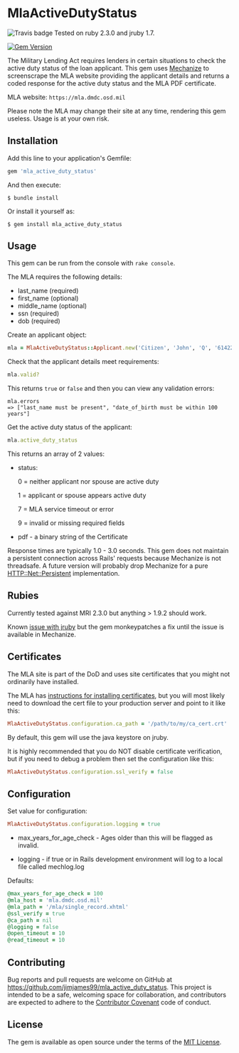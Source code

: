 # MlaActiveDutyStatus

![Travis badge](https://travis-ci.org/jimjames99/mla_active_duty_status.svg?branch=master) Tested on ruby 2.3.0 and jruby 1.7.

[![Gem Version](https://badge.fury.io/rb/mla_active_duty_status.svg)](https://badge.fury.io/rb/mla_active_duty_status)

The Military Lending Act requires lenders in certain situations to check the active duty status of the loan applicant. 
This gem uses [Mechanize](https://github.com/sparklemotion/mechanize) to screenscrape the MLA website providing the applicant details and returns a coded response for the active duty status
and the MLA PDF certificate.

MLA website:  `https://mla.dmdc.osd.mil`

Please note the MLA may change their site at any time, rendering this gem useless. 
Usage is at your own risk.

## Installation

Add this line to your application's Gemfile:

```ruby
gem 'mla_active_duty_status'
```

And then execute:

    $ bundle install

Or install it yourself as:

    $ gem install mla_active_duty_status

## Usage

This gem can be run from the console with `rake console`.

The MLA requires the following details:
* last_name (required)
* first_name (optional)
* middle_name (optional)
* ssn (required)
* dob (required)

Create an applicant object:

```ruby
mla = MlaActiveDutyStatus::Applicant.new('Citizen', 'John', 'Q', '614223456',  '1950-01-25')
```

Check that the applicant details meet requirements:

```ruby
mla.valid?
````
This returns `true` or `false` and then you can view any validation errors:

```
mla.errors
=> ["last_name must be present", "date_of_birth must be within 100 years"]
```

Get the active duty status of the applicant:

```ruby
mla.active_duty_status
```

This returns an array of 2 values:
* status:

    0 = neither applicant nor spouse are active duty
    
    1 = applicant or spouse appears active duty
    
    7 = MLA service timeout or error
    
    9 = invalid or missing required fields

* pdf - a binary string of the Certificate


Response times are typically 1.0 - 3.0 seconds. This gem does not maintain a persistent connection across Rails' 
requests because Mechanize is not threadsafe. A future version will probably drop Mechanize for a 
pure [HTTP::Net::Persistent](http://docs.seattlerb.org/net-http-persistent/) implementation.

## Rubies

Currently tested against MRI 2.3.0 but anything > 1.9.2 should work.

Known [issue with jruby](https://github.com/sparklemotion/mechanize/issues/209) but the gem monkeypatches 
a fix until the issue is available in Mechanize.

## Certificates

The MLA site is part of the DoD and uses site certificates that you might not ordinarily have installed.

The MLA has [instructions for installing certificates](https://mla.dmdc.osd.mil/faq.xhtml#Q1), 
but you will most likely need to download the cert file to your production server and point to it like this:

```ruby
MlaActiveDutyStatus.configuration.ca_path = '/path/to/my/ca_cert.crt'
```

By default, this gem will use the java keystore on jruby.

It is highly recommended that you do NOT disable certificate verification, but if you need to debug a problem 
then set the configuration like this:

```ruby
MlaActiveDutyStatus.configuration.ssl_verify = false
```

## Configuration

Set value for configuration:
```ruby
MlaActiveDutyStatus.configuration.logging = true
```

* max_years_for_age_check - Ages older than this will be flagged as invalid.

* logging - if true or in Rails development environment will log to a local file called mechlog.log

Defaults:
```ruby
@max_years_for_age_check = 100
@mla_host = 'mla.dmdc.osd.mil'
@mla_path = '/mla/single_record.xhtml'
@ssl_verify = true
@ca_path = nil
@logging = false
@open_timeout = 10
@read_timeout = 10
```

## Contributing

Bug reports and pull requests are welcome on GitHub at https://github.com/jimjames99/mla_active_duty_status. 
This project is intended to be a safe, welcoming space for collaboration, and contributors are expected to adhere to 
the [Contributor Covenant](http://contributor-covenant.org) code of conduct.


## License

The gem is available as open source under the terms of the [MIT License](http://opensource.org/licenses/MIT).

